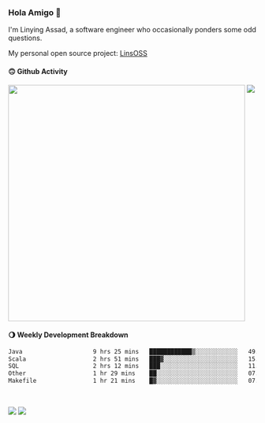 ### Hola Amigo 🤣   

I'm Linying Assad, a software engineer who occasionally ponders some odd questions.  

My personal open source project: [LinsOSS](https://github.com/linsoss)
 
#### 🙃 Github Activity 
<div>
  <img src="https://github-readme-stats.vercel.app/api?username=al-assad&show_icons=true" align="top" style="display: inline-block;" width="480"/>
  <img src="https://github-readme-stats.vercel.app/api/top-langs/?username=al-assad&hide=css,html&langs_count=8&layout=compact" align="top" style="display: inline-block;"/>
</div>

#### 🌖 Weekly Development Breakdown
<!--START_SECTION:waka-->

```txt
Java                    9 hrs 25 mins   ████████████▒░░░░░░░░░░░░   49.39 %
Scala                   2 hrs 51 mins   ███▓░░░░░░░░░░░░░░░░░░░░░   15.00 %
SQL                     2 hrs 12 mins   ███░░░░░░░░░░░░░░░░░░░░░░   11.59 %
Other                   1 hr 29 mins    ██░░░░░░░░░░░░░░░░░░░░░░░   07.85 %
Makefile                1 hr 21 mins    █▓░░░░░░░░░░░░░░░░░░░░░░░   07.08 %
```

<!--END_SECTION:waka-->

<br>

<a href="https://twitter.com/assad_lin"><img src="https://img.shields.io/badge/Twitter-@assad__lin-blue?style=flat&logo=twitter" /></a>
<a href="https://al-assad.github.io"><img src="https://img.shields.io/badge/Blogs-Linying_Assad's_Blog-yellow?style=flat&logo=github" /></a>

